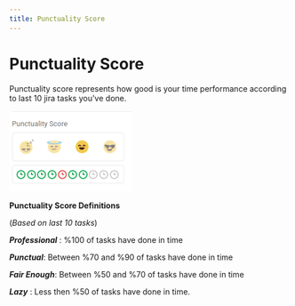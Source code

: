 ```yaml
---
title: Punctuality Score
---
```


#  Punctuality Score

Punctuality score represents how good is your time performance according to last 10 jira tasks you've done. 

![](https://raw.githubusercontent.com/omert08/patron_manual/master/images/punc_score.png)

**Punctuality Score Definitions**

(*Based on last 10 tasks*)

***Professional*** : %100 of tasks have done in time 

***Punctual***: Between %70  and %90 of tasks have done in time 

***Fair Enough***: Between %50 and %70 of tasks have done in time

***Lazy*** : Less then %50 of tasks have done in time. 

